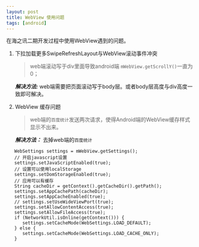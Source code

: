 ```yaml
---
layout: post
title: WebView 使用问题
tags: [android]
---
```


在海之讯二期开发过程中使用WebView遇到的问题。


1. 下拉加载更多SwipeRefreshLayout与WebView滚动事件冲突
  
   > web端滚动写于div里面导致android端  `mWebView.getScrollY()`一直为0；  
   
   ___解决方法:___
   web端需要把页面滚动写于body层。或者body层高度与div高度一致即可解决。   
2. WebView 缓存问题  

   > web端的`百度统计`发送两次请求，使得Android端的WebView缓存样式显示不出来。

   ___解决方法：___ 
   去掉web端的`百度统计`
     
```  
   WebSettings settings = mWebView.getSettings();
   // 开启javascript设置
   settings.setJavaScriptEnabled(true);
   // 设置可以使用localStorage
   settings.setDomStorageEnabled(true);
   // 应用可以有缓存
   String cacheDir = getContext().getCacheDir().getPath();
   settings.setAppCachePath(cacheDir);
   settings.setAppCacheEnabled(true);
   // settings.setUseWideViewPort(true);
   settings.setAllowContentAccess(true);
   settings.setAllowFileAccess(true);
   if (NetworkUtil.isOnline(getContext())) {
      settings.setCacheMode(WebSettings.LOAD_DEFAULT);
   } else {
      settings.setCacheMode(WebSettings.LOAD_CACHE_ONLY);
   }
```
  
  
